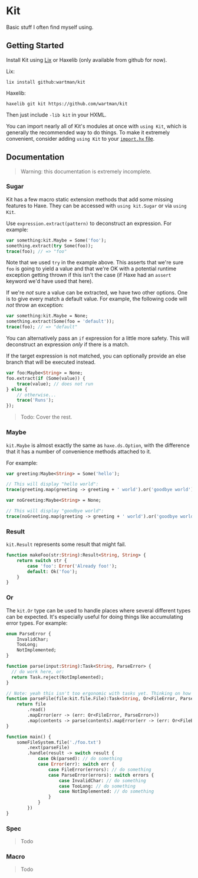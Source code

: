 # Kit

Basic stuff I often find myself using.

## Getting Started

Install Kit using [Lix](https://github.com/lix-pm/lix.client) or Haxelib (only available from github for now).

Lix:
```
lix install github:wartman/kit
```

Haxelib:
```
haxelib git kit https://github.com/wartman/kit
```

Then just include `-lib kit` in your HXML.

You can import nearly all of Kit's modules at once with `using Kit`, which is generally the recommended way to do things. To make it extremely convenient, consider adding `using Kit` to your [`import.hx` file](https://haxe.org/manual/type-system-import-defaults.html).

## Documentation

> Warning: this documentation is extremely incomplete.

### Sugar

Kit has a few macro static extension methods that add some missing features to Haxe. They can be accessed with `using kit.Sugar` or via `using Kit`.

Use `expression.extract(pattern)` to deconstruct an expression. For example:

```haxe
var something:kit.Maybe = Some('foo');
something.extract(try Some(foo));
trace(foo); // => "foo"
```

Note that we used `try` in the example above. This asserts that we're sure `foo` is going to yield a value and that we're OK with a potential runtime exception getting thrown if this isn't the case (if Haxe had an `assert` keyword we'd have used that here).

If we're *not* sure a value can be extracted, we have two other options. One is to give every match a default value. For example, the following code will *not* throw an exception:

```haxe
var something:kit.Maybe = None;
something.extract(Some(foo = 'default'));
trace(foo); // => "default"
```

You can alternatively pass an `if` expression for a little more safety. This will deconstruct an expression *only* if there is a match.

If the target expression is not matched, you can optionally provide an else branch that will be executed instead.

```haxe
var foo:Maybe<String> = None;
foo.extract(if (Some(value)) {
	trace(value); // does not run
} else {
	// otherwise...
	trace('Runs');
});
```

> Todo: Cover the rest.

### Maybe

`kit.Maybe` is almost exactly the same as `haxe.ds.Option`, with the difference that it has a number of convenience methods attached to it.

For example:

```haxe
var greeting:Maybe<String> = Some('hello');

// This will display "hello world":
trace(greeting.map(greeting -> greeting + ' world').or('goodbye world'));

var noGreeting:Maybe<String> = None;

// This will display "goodbye world":
trace(noGreeting.map(greeting -> greeting + ' world').or('goodbye world'));
```

### Result

`kit.Result` represents some result that might fail.

```haxe
function makeFoo(str:String):Result<String, String> {
	return switch str {
		case 'foo': Error('Already foo!');
		default: Ok('foo');
	}
}
```

### Or

The `kit.Or` type can be used to handle places where several different types can be expected. It's especially useful for doing things like accumulating error types. For example:

```haxe
enum ParseError {
	InvalidChar;
	TooLong;
	NotImplemented;
}

function parse(input:String):Task<String, ParseError> {
  // do work here, or:
  return Task.reject(NotImplemented);
}

// Note: yeah this isn't too ergonomic with tasks yet. Thinking on how to make this better.
function parseFile(file:kit.file.File):Task<String, Or<FileError, ParseError>> {
	return file
		.read()
		.mapError(err -> (err: Or<FileError, ParseError>))
		.map(contents -> parse(contents).mapError(err -> (err: Or<FileError, ParseError>)));
}

function main() {
	someFileSystem.file('./foo.txt')
		.next(parseFile)
		.handle(result -> switch result {
			case Ok(parsed): // do something
			case Error(err): switch err {
				case FileError(errors): // do something
				case ParseError(errors): switch errors {
					case InvalidChar: // do something
					case TooLong: // do something
					case NotImplemented: // do something
				}
			}
		})
}
```

### Spec

> Todo

### Macro

> Todo
